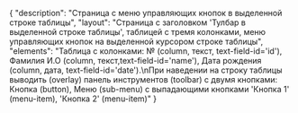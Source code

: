 {
"description": "Страница с меню управляющих кнопок в выделенной строке таблицы",
"layout": "Страница с заголовком 'Тулбар в выделенной строке таблицы', таблицей с тремя колонками, меню управляющих кнопок на выделенной курсором строке таблицы",
"elements": "Таблица с колонками: № (column, текст,  text-field-id='id'), Фамилия И.О (column, текст,text-field-id='name'), Дата рождения (column, дата, text-field-id='date').\nПри наведении на строку таблицы выводить (overlay) панель инструментов (toolbar) с двумя кнопками: Кнопка (button), Меню (sub-menu) с выпадающими кнопками 'Кнопка 1' (menu-item), 'Кнопка 2' (menu-item)"
}